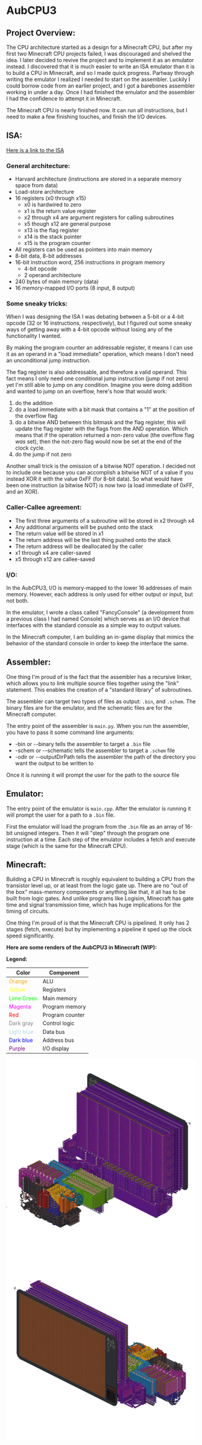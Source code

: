 # AubCPU3

## Project Overview:
The CPU architecture started as a design for a Minecraft CPU, but after my first two Minecraft CPU projects failed, 
I was discouraged and shelved the idea. I later decided to revive the project and to implement it as an emulator instead. 
I discovered that it is much easier to write an ISA emulator than it is to build a CPU in Minecraft, and so I made quick 
progress. Partway through writing the emulator I realized I needed to start on the assembler. Luckily I could borrow code 
from an earlier project, and I got a barebones assembler working in under a day. Once I had finished the emulator and the 
assembler I had the confidence to attempt it in Minecraft.

The Minecraft CPU is nearly finished now. It can run all instructions, but I need to make a few finishing touches, and 
finish the I/O devices.

## ISA:
[Here is a link to the ISA](https://docs.google.com/spreadsheets/d/11cn81OlmGuavFOMhcwz3XO1XdnuuvSuiQp1ry-v5G9E/edit?usp=sharing)

### General architecture:
- Harvard architecture (instructions are stored in a separate memory space from data)
- Load-store architecture
- 16 registers (x0 through x15)
    - x0 is hardwired to zero
    - x1 is the return value register
    - x2 through x4 are argument registers for calling subroutines
    - x5 though x12 are general purpose
    - x13 is the flag register
    - x14 is the stack pointer
    - x15 is the program counter
- All registers can be used as pointers into main memory
- 8-bit data, 8-bit addresses
- 16-bit instruction word, 256 instructions in program memory
    - 4-bit opcode
    - 2 operand architecture
- 240 bytes of main memory (data)
- 16 memory-mapped I/O ports (8 input, 8 output)

### Some sneaky tricks:
When I was designing the ISA I was debating between a 5-bit or a 4-bit opcode (32 or 16 instructions, respectively), 
but I figured out some sneaky ways of getting away with a 4-bit opcode without losing any of the functionality I wanted.

By making the program counter an addressable register, it means I can use it as an operand in a "load immediate"
operation, which means I don't need an unconditional jump instruction. 

The flag register is also addressable, and therefore a valid operand. This fact means I only need
one conditional jump instruction (jump if not zero) yet I'm still able to jump on any condition.
Imagine you were doing addition and wanted to jump on an overflow, here's how that would work:
   1. do the addition
   2. do a load immediate with a bit mask that contains a "1" at the position of the overflow flag
   3. do a bitwise AND between this bitmask and the flag register, this will update the flag register with the flags 
from the AND operation. Which means that if the operation returned a non-zero value (the overflow flag *was* set), 
then the not-zero flag would now be set at the end of the clock cycle.
   4. do the jump if not zero

Another small trick is the omission of a bitwise NOT operation. I decided not to include one because you can accomplish
a bitwise NOT of a value if you instead XOR it with the value 0xFF (for 8-bit data). So what would have been one instruction
(a bitwise NOT) is now two (a load immediate of 0xFF, and an XOR).

### Caller-Callee agreement:
- The first three arguments of a subroutine will be stored in x2 through x4
- Any additional arguments will be pushed onto the stack
- The return value will be stored in x1
- The return address will be the last thing pushed onto the stack
- The return address will be deallocated by the caller
- x1 through x4 are caller-saved
- x5 through x12 are callee-saved

### I/O:
In the AubCPU3, I/O is memory-mapped to the lower 16 addresses of main memory. However, each address is only used for 
either output or input, but not both.

In the emulator, I wrote a class called "FancyConsole" (a development from a previous class I had named Console) which
serves as an I/O device that interfaces with the standard console as a simple way to output values.

In the Minecraft computer, I am building an in-game display that mimics the behavior of the standard console in order
to keep the interface the same.

## Assembler:

One thing I'm proud of is the fact that the assembler has a recursive linker, which allows you to link multiple source
files together using the "link" statement. This enables the creation of a "standard library" of subroutines.

The assembler can target two types of files as output: `.bin`, and `.schem`. The binary files are for the emulator, and the
schematic files are for the Minecraft computer.

The entry point of the assembler is `main.py`. When you run the assembler, you have to pass it some command line arguments:
- -bin or --binary tells the assembler to target a `.bin` file
- -schem or --schematic tells the assembler to target a `.schem` file
- -odir or --outputDirPath tells the assembler the path of the directory you want the output to be written to

Once it is running it will prompt the user for the path to the source file

## Emulator:

The entry point of the emulator is `main.cpp`. After the emulator is running it will prompt the user for a path to a
`.bin` file.

First the emulator will load the program from the `.bin` file as an array of 16-bit unsigned integers. Then it will "step"
through the program one instruction at a time. Each step of the emulator includes a fetch and execute stage (which is
the same for the Minecraft CPU).

## Minecraft:

Building a CPU in Minecraft is roughly equivalent to building a CPU from the transistor level up, or at least from the
logic gate up. There are no "out of the box" mass-memory components or anything like that, it all has to be built from
logic gates. And unlike programs like Logisim, Minecraft has gate time and signal transmission time, which has
huge implications for the timing of circuits.

One thing I'm proud of is that the Minecraft CPU is pipelined. It only has 2 stages (fetch, execute) but by implementing
a pipeline it sped up the clock speed significantly.

**Here are some renders of the AubCPU3 in Minecraft (WIP):**

**Legend:**

| **Color**                                        | **Component**   |
|--------------------------------------------------|-----------------|
| <span style="color:orange;">Orange</span>        | ALU             |
| <span style="color:yellow;">Yellow</span>        | Registers       |
| <span style="color:lime;">Lime Green</span>      | Main memory     |
| <span style="color:magenta;">Magenta</span>      | Program memory  |
| <span style="color:red;">Red</span>              | Program counter |
| <span style="color:gray;">Dark gray</span>       | Control logic   |
| <span style="color:lightblue;">Light blue</span> | Data bus        |
| <span style="color:blue;">Dark blue</span>       | Address bus     |
| <span style="color:purple;">Purple</span>        | I/O display     |

![render1](img/area_render_31.png)
![render2](img/area_render_32.png)